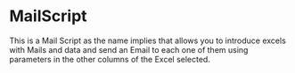 # MailScript
This is a Mail Script as the name implies that allows you to introduce excels with Mails and data and send an Email to each one of them using parameters in the other columns of the Excel selected.
